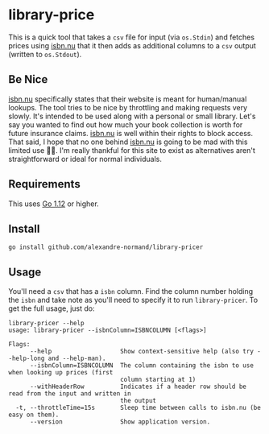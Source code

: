 # library-price

This is a quick tool that takes a `csv` file for input (via `os.Stdin`) and fetches prices using [isbn.nu](https://isbn.nu) 
that it then adds as additional columns to a `csv` output (written to `os.Stdout`). 

## Be Nice

[isbn.nu](https://isbn.nu) specifically states that their website is meant for human/manual lookups. The tool tries to be nice
by throttling and making requests very slowly. It's intended to be used along with a personal or small library. Let's say you wanted
to find out how much your book collection is worth for future insurance claims. [isbn.nu](https://isbn.nu) is well within their 
rights to block access. That said, I hope that no one behind [isbn.nu](https://isbn.nu) is going to be mad with this limited use 🙇‍♂️.
I'm really thankful for this site to exist as alternatives aren't straightforward or ideal for normal individuals.

## Requirements

This uses [Go 1.12](https://golang.org) or higher. 

## Install 

`go install github.com/alexandre-normand/library-pricer`

## Usage

You'll need a `csv` that has a `isbn` column. Find the column number holding the `isbn` and take note as you'll need
to specify it to run `library-pricer`. To get the full usage, just do:

```
library-pricer --help
usage: library-pricer --isbnColumn=ISBNCOLUMN [<flags>]

Flags:
      --help                   Show context-sensitive help (also try --help-long and --help-man).
      --isbnColumn=ISBNCOLUMN  The column containing the isbn to use when looking up prices (first
                               column starting at 1)
      --withHeaderRow          Indicates if a header row should be read from the input and written in
                               the output
  -t, --throttleTime=15s       Sleep time between calls to isbn.nu (be easy on them).
      --version                Show application version.

```
